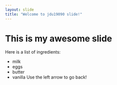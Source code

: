 ```yaml
---
layout: slide
title: "Welcome to jdu19090 slide!"
---
```

# This is my awesome slide
Here is a list of ingredients:
- milk
- eggs
- butter
- vanilla
Use the left arrow to go back!
